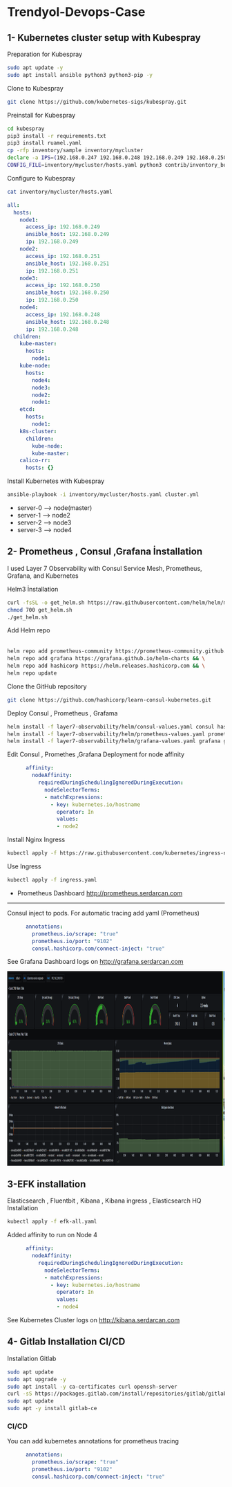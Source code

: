 # Trendyol-Devops-Case

## 1- Kubernetes cluster setup with Kubespray 

Preparation for Kubespray

```bash
sudo apt update -y 
sudo apt install ansible python3 python3-pip -y
```

Clone to Kubespray

```bash
git clone https://github.com/kubernetes-sigs/kubespray.git
```
Preinstall for Kubespray

```bash
cd kubespray
pip3 install -r requirements.txt 
pip3 install ruamel.yaml
cp -rfp inventory/sample inventory/mycluster
declare -a IPS=(192.168.0.247 192.168.0.248 192.168.0.249 192.168.0.250)
CONFIG_FILE=inventory/mycluster/hosts.yaml python3 contrib/inventory_builder/inventory.py ${IPS[@]}
```
Configure to Kubespray
```bash
cat inventory/mycluster/hosts.yaml
```

```yaml
all:
  hosts:
    node1:
      access_ip: 192.168.0.249
      ansible_host: 192.168.0.249
      ip: 192.168.0.249
    node2:
      access_ip: 192.168.0.251
      ansible_host: 192.168.0.251
      ip: 192.168.0.251
    node3:
      access_ip: 192.168.0.250
      ansible_host: 192.168.0.250
      ip: 192.168.0.250
    node4:
      access_ip: 192.168.0.248
      ansible_host: 192.168.0.248
      ip: 192.168.0.248
  children:
    kube-master:
      hosts:
        node1:
    kube-node:
      hosts:
        node4:
        node3:
        node2:
        node1:
    etcd:
      hosts:
        node1:
    k8s-cluster:
      children:
        kube-node:
        kube-master:
    calico-rr:
      hosts: {}
```

Install Kubernetes with Kubespray

```bash
ansible-playbook -i inventory/mycluster/hosts.yaml cluster.yml
```

* server-0 --> node(master)
* server-1 --> node2
* server-2 --> node3
* server-3 --> node4

## 2- Prometheus , Consul ,Grafana  İnstallation

I used Layer 7 Observability with Consul Service Mesh, Prometheus, Grafana, and Kubernetes

Helm3 İnstallation

```bash
curl -fsSL -o get_helm.sh https://raw.githubusercontent.com/helm/helm/master/scripts/get-helm-3
chmod 700 get_helm.sh
./get_helm.sh
```
Add Helm repo

```bash

helm repo add prometheus-community https://prometheus-community.github.io/helm-charts && \
helm repo add grafana https://grafana.github.io/helm-charts && \
helm repo add hashicorp https://helm.releases.hashicorp.com && \
helm repo update

```
Clone the GitHub repository

```bash
git clone https://github.com/hashicorp/learn-consul-kubernetes.git
```

Deploy Consul , Prometheus , Grafama

```bash
helm install -f layer7-observability/helm/consul-values.yaml consul hashicorp/consul --version "0.27.0" --wait
helm install -f layer7-observability/helm/prometheus-values.yaml prometheus prometheus-community/prometheus --version "11.7.0" --wait
helm install -f layer7-observability/helm/grafana-values.yaml grafana grafana/grafana --version "5.3.6" --wait
```
Edit Consul , Promethes ,Grafana Deployment for node affinity

```yaml
      affinity:
        nodeAffinity:
          requiredDuringSchedulingIgnoredDuringExecution:
            nodeSelectorTerms:
            - matchExpressions:
              - key: kubernetes.io/hostname
                operator: In
                values:
                - node2              
```

Install Nginx Ingress

```bash
kubectl apply -f https://raw.githubusercontent.com/kubernetes/ingress-nginx/controller-v0.43.0/deploy/static/provider/cloud/deploy.yaml
```

Use Ingress
```bash
kubectl apply -f ingress.yaml
```
* Prometheus Dashboard
http://prometheus.serdarcan.com

-------------------------------------------------------------

Consul inject to pods. For automatic tracing add yaml (Prometheus)

```yaml
      annotations:
        prometheus.io/scrape: "true"
        prometheus.io/port: "9102"
        consul.hashicorp.com/connect-inject: "true"
```

See Grafana Dashboard logs on http://grafana.serdarcan.com  

<img align="center" width="750" height="450" src="https://github.com/serdarcanbigdereli/Trendyol-Devops-Case/blob/main/grafana.PNG">


## 3-EFK installation 

Elasticsearch , Fluentbit , Kibana , Kibana ingress , Elasticsearch HQ  Installation

```bash
kubectl apply -f efk-all.yaml
```

Added affinity to run on Node 4 

```yaml
      affinity:
        nodeAffinity:
          requiredDuringSchedulingIgnoredDuringExecution:
            nodeSelectorTerms:
            - matchExpressions:
              - key: kubernetes.io/hostname
                operator: In
                values:
                - node4              
```

See Kubernetes Cluster logs on http://kibana.serdarcan.com



## 4- Gitlab Installation CI/CD

Installation Gitlab

```bash
sudo apt update
sudo apt upgrade -y
sudo apt install -y ca-certificates curl openssh-server
curl -sS https://packages.gitlab.com/install/repositories/gitlab/gitlab-ce/script.deb.sh | sudo bash
sudo apt update
sudo apt -y install gitlab-ce
```

### CI/CD

You can add kubernetes annotations for prometheus tracing

```yaml
      annotations:
        prometheus.io/scrape: "true"
        prometheus.io/port: "9102"
        consul.hashicorp.com/connect-inject: "true"
```